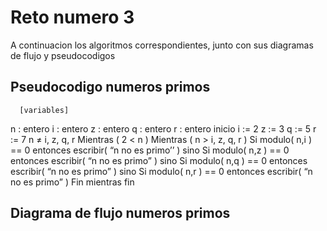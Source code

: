 Reto numero 3
=============

A continuacion los algoritmos correspondientes, junto con sus diagramas de flujo y pseudocodigos

Pseudocodigo numeros primos
-------------

      [variables]
  n : entero
  i : entero
  z : entero
  q : entero
  r : entero
  inicio
      i := 2
      z := 3
      q := 5
      r := 7
      n ≠ i, z, q, r
      Mientras ( 2 < n )
      Mientras ( n > i, z, q, r )
       Si modulo( n,i ) == 0 entonces
          escribir( “n no es primo’’ )
       sino
       Si modulo( n,z ) == 0 entonces
          escribir( “n no es primo” )
       sino
       Si modulo( n,q ) == 0 entonces
          escribir( “n no es primo” )
       sino
       Si modulo( n,r ) == 0 entonces
          escribir( “n no es primo” )
    Fin mientras
   fin
       
Diagrama  de flujo numeros primos
-------------
